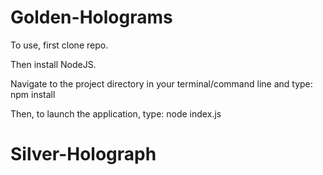 # Golden-Holograms

To use, first clone repo.  

Then install NodeJS.

Navigate to the project directory in your terminal/command line and type: npm install

Then, to launch the application, type: node index.js
# Silver-Holograph
